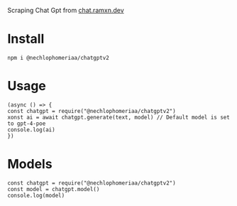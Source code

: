 Scraping Chat Gpt from [chat.ramxn.dev](https://chat.ramxn.dev/chat/)

# Install 
`npm i @nechlophomeriaa/chatgptv2`

# Usage
```
(async () => {
const chatgpt = require("@nechlophomeriaa/chatgptv2")
xonst ai = await chatgpt.generate(text, model) // Default model is set to gpt-4-poe
console.log(ai)
})
```

# Models
```
const chatgpt = require("@nechlophomeriaa/chatgptv2")
const model = chatgpt.model()
console.log(model)
```
